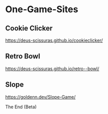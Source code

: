 # One-Game-Sites
##   Cookie Clicker

https://deus-scissuras.github.io/cookieclicker/
## Retro Bowl

https://deus-scissuras.github.io/retro--bowl/

## Slope

https://goldenn.dev/Slope-Game/

The End (Beta)
